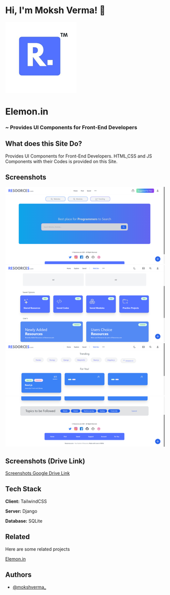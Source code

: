 
# Hi, I'm Moksh Verma! 👋


![Elemon.in](https://github.com/mokshverma-dev/Resoorces/blob/main/resoorces_logo.png)


# Elemon.in

### ~ Provides UI Components for Front-End Developers


## What does this Site Do?

Provides UI Components for Front-End Developers. HTML,CSS and JS Components with their Codes is provided on this Site.

## Screenshots

![Home Page](https://github.com/mokshverma-dev/Resoorces/blob/main/Screenshot%202023-01-07%20214853.png)
![Home Page after Login](https://github.com/mokshverma-dev/Resoorces/blob/main/Screenshot%202023-01-07%20215210.png)
![Explore Page](https://github.com/mokshverma-dev/Resoorces/blob/main/Screenshot%202023-01-07%20215050.png)
![Explore Page Down Side](https://github.com/mokshverma-dev/Resoorces/blob/main/Screenshot%202023-01-07%20215123.png)

## Screenshots (Drive Link)

[Screenshots Google Drive Link](https://drive.google.com/drive/folders/16IRKsXFOKQ2e7Ep4NbPQfihPqGf9ZyJF?usp=share_link)

## Tech Stack

**Client:**   TailwindCSS

**Server:**   Django

**Database:**   SQLite


## Related

Here are some related projects

[Elemon.in]()


## Authors

- [@mokshverma_](https://www.instagram.com/mokshverma_/)

